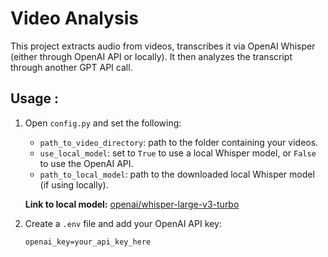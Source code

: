 # Video Analysis
  
  This project extracts audio from videos, transcribes it via OpenAI Whisper (either through OpenAI API or locally). It then analyzes the transcript through another GPT API call.

  ## Usage :
1. Open `config.py` and set the following:
   - `path_to_video_directory`: path to the folder containing your videos.
   - `use_local_model`: set to `True` to use a local Whisper model, or `False` to use the OpenAI API.
   - `path_to_local_model`: path to the downloaded local Whisper model (if using locally).

   **Link to local model:** [openai/whisper-large-v3-turbo](https://huggingface.co/openai/whisper-large-v3-turbo)

3. Create a `.env` file and add your OpenAI API key:
   ```env
   openai_key=your_api_key_here

